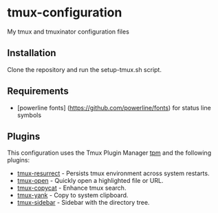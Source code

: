 # tmux-configuration
My tmux and tmuxinator configuration files

## Installation 
Clone the repository and run the setup-tmux.sh script.

## Requirements
- [powerline fonts] (https://github.com/powerline/fonts) for status line symbols

## Plugins
This configuration uses the Tmux Plugin Manager [tpm](https://github.com/tmux-plugins/tpm)
and the following plugins:

- [tmux-resurrect](https://github.com/tmux-plugins/tmux-resurrect) - Persists tmux environment across system restarts.
- [tmux-open](https://github.com/tmux-plugins/tmux-open) - Quickly open a highlighted file or URL.
- [tmux-copycat](https://github.com/tmux-plugins/tmux-copycat) - Enhance tmux search.
- [tmux-yank](https://github.com/tmux-plugins/tmux-yank) - Copy to system clipboard.
- [tmux-sidebar](https://github.com/tmux-plugins/tmux-sidebar) - Sidebar with the directory tree.
